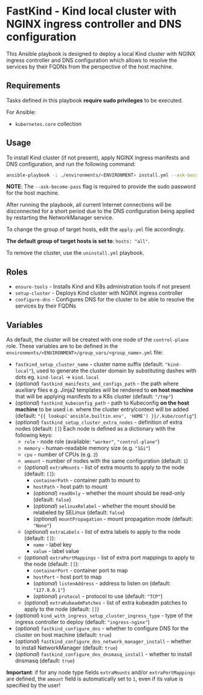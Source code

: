 # FastKind - Kind local cluster with NGINX ingress controller and DNS configuration

This Ansible playbook is designed to deploy a local Kind cluster with NGINX ingress controller and DNS configuration which allows to resolve the services by their FQDNs from the perspective of the host machine.

## Requirements

Tasks defined in this playbook **require sudo privileges** to be executed.

For Ansible:

* `kubernetes.core` collection

## Usage

To install Kind cluster (if not present), apply NGINX ingress manifests and DNS configuration, and run the following command:

```bash
ansible-playbook -i ./environments/<ENVIRONMENT> install.yml --ask-become-pass
```

**NOTE**: The `--ask-become-pass` flag is required to provide the sudo password for the host machine.

After running the playbook, all current Internet connections will be disconnected for a short period due to the DNS configuration being applied by restarting the NetworkManager service.

To change the group of target hosts, edit the `apply.yml` file accordingly.

**The default group of target hosts is set to**: `hosts: "all"`.

To remove the cluster, use the `uninstall.yml` playbook.

## Roles

* `ensure-tools` - Installs Kind and K8s administration tools if not present
* `setup-cluster` - Deploys Kind cluster with NGINX ingress controller
* `configure-dns` - Configures DNS for the cluster to be able to resolve the services by their FQDNs

## Variables

As default, the cluster will be created with one node of the `control-plane` role.
These variables are to be defined in the `environments/<ENVIRONMENT>/group_vars/<group_name>.yml` file:

* `fastkind_setup_cluster_name` - cluster name suffix (default: `"kind-local"`), used to generate the cluster domain by substituting dashes with dots eg. `kind-local` -> `kind.local`
* (*optional*) `fastkind_manifests_and_configs_path` - the path where auxiliary files e.g. Jinja2 templates will be rendered to **on host machine** that will be applying manifests to a K8s cluster (default: `"/tmp"`)
* (*optional*) `fastkind_kubeconfig_path` - path to Kubeconfig **on the host machine** to be used i.e. where the cluster entry/context will be added (default: `"{{ lookup('ansible.builtin.env', 'HOME') }}/.kube/config"`)
* (*optional*) `fastkind_setup_cluster_extra_nodes` - definition of extra nodes (default: `[]`)
  Each node is defined as a dictionary with the following keys:
  * `role` - node role (available: `"worker"`, `"control-plane"`)
  * `memory` - human-readable memory size (e.g. `"1Gi"`)
  * `cpu` - number of CPUs (e.g. `2`)
  * `amount` - number of nodes with the same configuration (default: `1`)
  * (*optional*) `extraMounts` - list of extra mounts to apply to the node (default: `[]`):
    * `containerPath` - container path to mount to
    * `hostPath` - host path to mount
    * (*optional*) `readOnly` - whether the mount should be read-only (default: `false`)
    * (*optional*) `selinuxRelabel` - whether the mount should be relabeled by SELinux (default: `false`)
    * (*optional*) `mountPropagation` - mount propagation mode (default: `"None"`)
  * (*optional*) `extraLabels` - list of extra labels to apply to the node (default: `[]`):
    * `name` - label key
    * `value` - label value
  * (*optional*) `extraPortMappings` - list of extra port mappings to apply to the node (default: `[]`):
    * `containerPort` - container port to map
    * `hostPort` - host port to map
    * (*optional*) `listenAddress` - address to listen on (default: `"127.0.0.1"`)
    * (*optional*) `protocol` - protocol to use (default: `"TCP"`)
  * (*optional*) `extraKubeadmPatches` - list of extra kubeadm patches to apply to the node (default: `[]`)
* (*optional*) `kind_with_ingress_setup_cluster_ingress_type` - type of the ingress controller to deploy (default: `"ingress-nginx"`)
* (*optional*) `fastkind_configure_dns` - whether to configure DNS for the cluster on host machine (default: `true`)
* (*optional*) `fastkind_configure_dns_network_manager_install` - whether to install NetworkManager (default: `true`)
* (*optional*) `fastkind_configure_dns_dnsmasq_install` - whether to install dnsmasq (default: `true`)

**Important**: if for any node type fields `extraMounts` and/or `extraPortMappings` are defined, the `amount` field is automatically set to `1`, even if its value is specified by the user!
